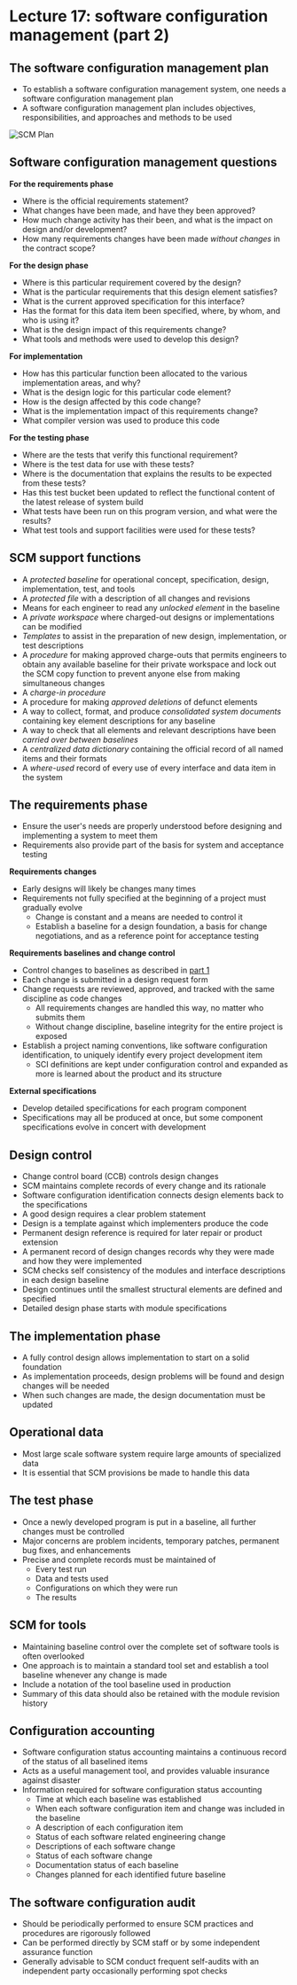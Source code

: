 # Lecture 17: software configuration management (part 2)

## The software configuration management plan

- To establish a software configuration management system, one needs a software configuration management plan
- A software configuration management plan includes objectives, responsibilities, and approaches and methods to be used

![SCM Plan](figures/scm-plan.png)

## Software configuration management questions

**For the requirements phase**

- Where is the official requirements statement?
- What changes have been made, and have they been approved?
- How much change activity has their been, and what is the impact on design and/or development?
- How many requirements changes have been made *without changes* in the contract scope?

**For the design phase**

- Where is this particular requirement covered by the design?
- What is the particular requirements that this design element satisfies?
- What is the current approved specification for this interface?
- Has the format for this data item been specified, where, by whom, and who is using it?
- What is the design impact of this requirements change?
- What tools and methods were used to develop this design?

**For implementation**

- How has this particular function been allocated to the various implementation areas, and why?
- What is the design logic for this particular code element?
- How is the design affected by this code change?
- What is the implementation impact of this requirements change?
- What compiler version was used to produce this code

**For the testing phase**

- Where are the tests that verify this functional requirement?
- Where is the test data for use with these tests?
- Where is the documentation that explains the results to be expected from these tests?
- Has this test bucket been updated to reflect the functional content of the latest release of system build
- What tests have been run on this program version, and what were the results?
- What test tools and support facilities were used for these tests?

## SCM support functions

- A *protected baseline* for operational concept, specification, design, implementation, test, and tools
- A *protected file* with a description of all changes and revisions
- Means for each engineer to read any *unlocked element* in the baseline
- A *private workspace* where charged-out designs or implementations can be modified
- *Templates* to assist in the preparation of new design, implementation, or test descriptions
- A *procedure* for making approved charge-outs that permits engineers to obtain any available baseline for their private workspace and lock out the SCM copy function to prevent anyone else from making simultaneous changes
- A *charge-in procedure*
- A procedure for making *approved deletions* of defunct elements
- A way to collect, format, and produce *consolidated system documents* containing key element descriptions for any baseline
- A way to check that all elements and relevant descriptions have been *carried over between baselines*
- A *centralized data dictionary* containing the official record of all named items and their formats
- A *where-used* record of every use of every interface and data item in the system

## The requirements phase

- Ensure the user's needs are properly understood before designing and implementing a system to meet them
- Requirements also provide part of the basis for system and acceptance testing

**Requirements changes**

- Early designs will likely be changes many times
- Requirements not fully specified at the beginning of a project must gradually evolve
  - Change is constant and a means are needed to control it
  - Establish a baseline for a design foundation, a basis for change negotiations, and as a reference point for acceptance testing

**Requirements baselines and change control**

- Control changes to baselines as described in [part 1](lecture-9_software-configuration-management-part-1.md)
- Each change is submitted in a design request form
- Change requests are reviewed, approved, and tracked with the same discipline as code changes
  - All requirements changes are handled this way, no matter who submits them
  - Without change discipline, baseline integrity for the entire project is exposed
- Establish a project naming conventions, like software configuration identification, to uniquely identify every project development item
  - SCI definitions are kept under configuration control and expanded as more is learned about the product and its structure

**External specifications**

- Develop detailed specifications for each program component
- Specifications may all be produced at once, but some component specifications evolve in concert with development

## Design control

- Change control board (CCB) controls design changes
- SCM maintains complete records of every change and its rationale
- Software configuration identification connects design elements back to the specifications
- A good design requires a clear problem statement
- Design is a template against which implementers produce the code
- Permanent design reference is required for later repair or product extension
- A permanent record of design changes records why they were made and how they were implemented
- SCM checks self consistency of the modules and interface descriptions in each design baseline
- Design continues until the smallest structural elements are defined and specified
- Detailed design phase starts with module specifications

## The implementation phase

- A fully control design allows implementation to start on a solid foundation
- As implementation proceeds, design problems will be found and design changes will be needed
- When such changes are made, the design documentation must be updated

## Operational data

- Most large scale software system require large amounts of specialized data
- It is essential that SCM provisions be made to handle this data

## The test phase

- Once a newly developed program is put in a baseline, all further changes must be controlled
- Major concerns are problem incidents, temporary patches, permanent bug fixes, and enhancements
- Precise and complete records must be maintained of
  - Every test run
  - Data and tests used
  - Configurations on which they were run
  - The results

## SCM for tools

- Maintaining baseline control over the complete set of software tools is often overlooked
- One approach is to maintain a standard tool set and establish a tool baseline whenever any change is made
- Include a notation of the tool baseline used in production
- Summary of this data should also be retained with the module revision history

## Configuration accounting

- Software configuration status accounting maintains a continuous record of the status of all baselined items
- Acts as a useful management tool, and provides valuable insurance against disaster
- Information required for software configuration status accounting
  - Time at which each baseline was established
  - When each software configuration item and change was included in the baseline
  - A description of each configuration item
  - Status of each software related engineering change
  - Descriptions of each software change
  - Status of each software change
  - Documentation status of each baseline
  - Changes planned for each identified future baseline

## The software configuration audit

- Should be periodically performed to ensure SCM practices and procedures are rigorously followed
- Can be performed directly by SCM staff or by some independent assurance function
- Generally advisable to SCM conduct frequent self-audits with an independent party occasionally performing spot checks
